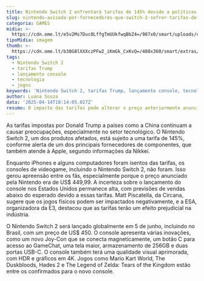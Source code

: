 ```yaml
---
title: Nintendo Switch 2 enfrentará tarifas de 145% devido a políticas de Trump
slug: nintendo-avisada-por-fornecedores-que-switch-2-sofrer-tarifas-de-trump-145
categoria: GAMES
midia: >-
  https://cdn.ome.lt/e5v2Ms7Duc0LffgTmUUkfwqBbZ4=/987x0/smart/uploads/conteudo/fotos/switch-2-capa-2_wEhMKpU.png
tipoMidia: imagem
thumb: >-
  https://cdn.ome.lt/b38G8lXXXczPFw2_iKmGk_CxKvQ=/480x360/smart/extras/conteudos/switch-2_20CO38p.png
tags:
  - Nintendo Switch 2
  - tarifas Trump
  - lançamento console
  - tecnologia
  - jogos
keywords: 'Nintendo Switch 2, tarifas Trump, lançamento console, tecnologia, jogos'
author: Luana Souza
data: '2025-04-14T18:14:05.027Z'
resumo: O impacto das tarifas pode alterar o preço anteriormente anunciado do console.
---
```


As tarifas impostas por Donald Trump a países como a China continuam a causar preocupações, especialmente no setor tecnológico. O Nintendo Switch 2, um dos produtos afetados, está sujeito a uma tarifa de 145%, conforme alerta de um dos principais fornecedores de componentes, que também atende à Apple, segundo informações da Nikkei.

Enquanto iPhones e alguns computadores foram isentos das tarifas, os consoles de videogame, incluindo o Nintendo Switch 2, não foram. Isso gerou apreensão entre os fãs, especialmente porque o preço anunciado pela Nintendo era de US$ 449,99. A incerteza sobre o lançamento do console nos Estados Unidos permanece alta, com previsões de vendas abaixo do esperado devido a essas tarifas. Matt Piscatella, da Circana, sugere que os jogos físicos podem ser impactados negativamente, e a ESA, organizadora da E3, destacou que as tarifas terão um efeito prejudicial na indústria.

O Nintendo Switch 2 será lançado globalmente em 5 de junho, incluindo no Brasil, com um preço de US$ 450. O console apresenta várias inovações, como um novo Joy-Con que se conecta magneticamente, um botão C para acesso ao GameChat, uma tela maior, armazenamento de 256GB e duas portas USB-C. O console também terá uma qualidade visual aprimorada, com HDR e gráficos em 4K. Jogos como Mario Kart World, The Duskbloods, Hades 2 e The Legend of Zelda: Tears of the Kingdom estão entre os confirmados para o novo console.
